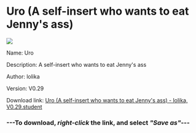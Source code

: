 # Uro (A self-insert who wants to eat Jenny's ass)

<img src = "https://raw.githubusercontent.com/Arbiter1223/Daigaku-Gurashi-Custom-Students/master/Students/Files/Uro%20(A%20self-insert%20who%20wants%20to%20eat%20Jenny's%20ass).png">

Name: Uro

Description: A self-insert who wants to eat Jenny's ass

Author: lolika

Version: V0.29

Download link: <a href="https://raw.githubusercontent.com/Arbiter1223/Daigaku-Gurashi-Custom-Students/master/Students/Files/Uro%20(A%20self-insert%20who%20wants%20to%20eat%20Jenny's%20ass)%20-%20lolika%2C%20V0.29.student">Uro (A self-insert who wants to eat Jenny's ass) - lolika, V0.29.student</a>

### ---**To download, _right-click_ the link, and select _"Save as"_**---
